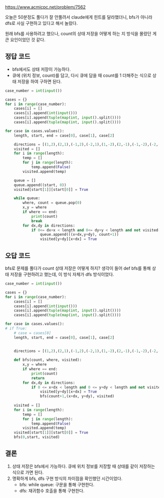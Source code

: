 <https://www.acmicpc.net/problem/7562>

오늘은 50분정도 풀다가 잘 안풀려서 claude에게 힌트를 달라했더니,
bfs가 아니라 dfs로 사실 구현하고 있다고 해서 놀랐다.

원래 bfs를 사용하려고 했으나, count의 상태 저장을 어떻게 하는 지 방식을 몰랐던 게 큰 요인이었던 것 같다.

## 정답 코드

- bfs에서도 상태 저장이 가능하다.
- 큐에 (위치 정보, count)를 담고, 다시 큐에 담을 때 count를 1 더해주는 식으로 상태 저장을 하여 구하면 된다.

```py
case_number = int(input())

cases = {}
for i in range(case_number):
    cases[i] = []
    cases[i].append(int(input()))
    cases[i].append(tuple(map(int, input().split())))
    cases[i].append(tuple(map(int, input().split())))

for case in cases.values():
    length, start, end = case[0], case[1], case[2]

    directions = [(1,2),(2,1),(-1,2),(-2,1),(1,-2),(2,-1),(-1,-2),(-2,-1)]
    visited = []
    for i in range(length):
        temp = []
        for j in range(length):
            temp.append(False)
        visited.append(temp)

    queue = []
    queue.append((start, 0))
    visited[start[1]][start[0]] = True

    while queue:
        where, count = queue.pop(0)
        x,y = where
        if where == end:
            print(count)
            break
        for dx,dy in directions:
            if 0<= dx+x < length and 0<= dy+y < length and not visited[y+dy][x+dx]:
                queue.append(((x+dx,y+dy), count+1))
                visited[y+dy][x+dx] = True
```

## 오답 코드

bfs로 문제를 풀다가 count 상태 저장은 어떻게 하지?
생각이 들어 def bfs를 통해 상태 저장을 구현하려고 했는데,
이 방식 자체가 dfs 방식이었다.

```py
case_number = int(input())

cases = {}
for i in range(case_number):
    cases[i] = []
    cases[i].append(int(input()))
    cases[i].append(tuple(map(int, input().split())))
    cases[i].append(tuple(map(int, input().split())))

for case in cases.values():
# if True:
    # case = cases[0]
    length, start, end = case[0], case[1], case[2]

    
    directions = [(1,2),(2,1),(-1,2),(-2,1),(1,-2),(2,-1),(-1,-2),(-2,-1)]
    
    def bfs(count, where, visited):
        x,y = where
        if where == end:
            print(count)
            return
        for dx,dy in directions:
            if 0 <= x+dx < length and 0 <= y+dy < length and not visited[y+dy][x+dx]:
                visited[y+dy][x+dx] = True
                bfs(count+1,(x+dx, y+dy), visited)
    
    visited = []
    for i in range(length):
        temp = []
        for j in range(length):
            temp.append(False)
        visited.append(temp)
    visited[start[1]][start[0]] = True
    bfs(0,start, visited)
```

## 결론

1. 상태 저장은 bfs에서 가능하다. 큐에 위치 정보를 저장할 때 상태를 같이 저장하는 식으로 가면 된다.
2. 명확하게 bfs, dfs 구현 방식의 차이점을 확인했던 시간이었다.
    - bfs: while queue: 구문을 통해 구현한다.
    - dfs: 재귀함수 호출을 통해 구현한다.